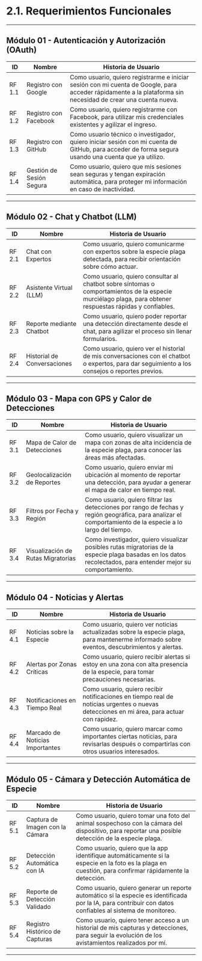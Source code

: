 # 2.1. Requerimientos Funcionales

---

## Módulo 01 - Autenticación y Autorización (OAuth)

| ID     | Nombre                   | Historia de Usuario                                                                                                                                          |
| ------ | ------------------------ | ------------------------------------------------------------------------------------------------------------------------------------------------------------ |
| RF 1.1 | Registro con Google      | Como usuario, quiero registrarme e iniciar sesión con mi cuenta de Google, para acceder rápidamente a la plataforma sin necesidad de crear una cuenta nueva. |
| RF 1.2 | Registro con Facebook    | Como usuario, quiero registrarme con Facebook, para utilizar mis credenciales existentes y agilizar el ingreso.                                              |
| RF 1.3 | Registro con GitHub      | Como usuario técnico o investigador, quiero iniciar sesión con mi cuenta de GitHub, para acceder de forma segura usando una cuenta que ya utilizo.           |
| RF 1.4 | Gestión de Sesión Segura | Como usuario, quiero que mis sesiones sean seguras y tengan expiración automática, para proteger mi información en caso de inactividad.                      |

---

## Módulo 02 - Chat y Chatbot (LLM)

| ID     | Nombre                      | Historia de Usuario                                                                                                                                      |
| ------ | --------------------------- | -------------------------------------------------------------------------------------------------------------------------------------------------------- |
| RF 2.1 | Chat con Expertos           | Como usuario, quiero comunicarme con expertos sobre la especie plaga detectada, para recibir orientación sobre cómo actuar.                              |
| RF 2.2 | Asistente Virtual (LLM)     | Como usuario, quiero consultar al chatbot sobre síntomas o comportamientos de la especie murciélago plaga, para obtener respuestas rápidas y confiables. |
| RF 2.3 | Reporte mediante Chatbot    | Como usuario, quiero poder reportar una detección directamente desde el chat, para agilizar el proceso sin llenar formularios.                           |
| RF 2.4 | Historial de Conversaciones | Como usuario, quiero ver el historial de mis conversaciones con el chatbot o expertos, para dar seguimiento a los consejos o reportes previos.           |

---

## Módulo 03 - Mapa con GPS y Calor de Detecciones

| ID     | Nombre                             | Historia de Usuario                                                                                                                                           |
| ------ | ---------------------------------- | ------------------------------------------------------------------------------------------------------------------------------------------------------------- |
| RF 3.1 | Mapa de Calor de Detecciones       | Como usuario, quiero visualizar un mapa con zonas de alta incidencia de la especie plaga, para conocer las áreas más afectadas.                               |
| RF 3.2 | Geolocalización de Reportes        | Como usuario, quiero enviar mi ubicación al momento de reportar una detección, para ayudar a generar el mapa de calor en tiempo real.                         |
| RF 3.3 | Filtros por Fecha y Región         | Como usuario, quiero filtrar las detecciones por rango de fechas y región geográfica, para analizar el comportamiento de la especie a lo largo del tiempo.    |
| RF 3.4 | Visualización de Rutas Migratorias | Como investigador, quiero visualizar posibles rutas migratorias de la especie plaga basadas en los datos recolectados, para entender mejor su comportamiento. |

---

## Módulo 04 - Noticias y Alertas

| ID     | Nombre                          | Historia de Usuario                                                                                                                        |
| ------ | ------------------------------- | ------------------------------------------------------------------------------------------------------------------------------------------ |
| RF 4.1 | Noticias sobre la Especie       | Como usuario, quiero ver noticias actualizadas sobre la especie plaga, para mantenerme informado sobre eventos, descubrimientos y alertas. |
| RF 4.2 | Alertas por Zonas Críticas      | Como usuario, quiero recibir alertas si estoy en una zona con alta presencia de la especie, para tomar precauciones necesarias.            |
| RF 4.3 | Notificaciones en Tiempo Real   | Como usuario, quiero recibir notificaciones en tiempo real de noticias urgentes o nuevas detecciones en mi área, para actuar con rapidez.  |
| RF 4.4 | Marcado de Noticias Importantes | Como usuario, quiero marcar como importantes ciertas noticias, para revisarlas después o compartirlas con otros usuarios interesados.      |

---

## Módulo 05 - Cámara y Detección Automática de Especie

| ID     | Nombre                          | Historia de Usuario                                                                                                                                       |
| ------ | ------------------------------- | --------------------------------------------------------------------------------------------------------------------------------------------------------- |
| RF 5.1 | Captura de Imagen con la Cámara | Como usuario, quiero tomar una foto del animal sospechoso con la cámara del dispositivo, para reportar una posible detección de la especie plaga.         |
| RF 5.2 | Detección Automática con IA     | Como usuario, quiero que la app identifique automáticamente si la especie en la foto es la plaga en cuestión, para confirmar rápidamente la detección.    |
| RF 5.3 | Reporte de Detección Validado   | Como usuario, quiero generar un reporte automático si la especie es identificada por la IA, para contribuir con datos confiables al sistema de monitoreo. |
| RF 5.4 | Registro Histórico de Capturas  | Como usuario, quiero tener acceso a un historial de mis capturas y detecciones, para seguir la evolución de los avistamientos realizados por mí.          |

---
